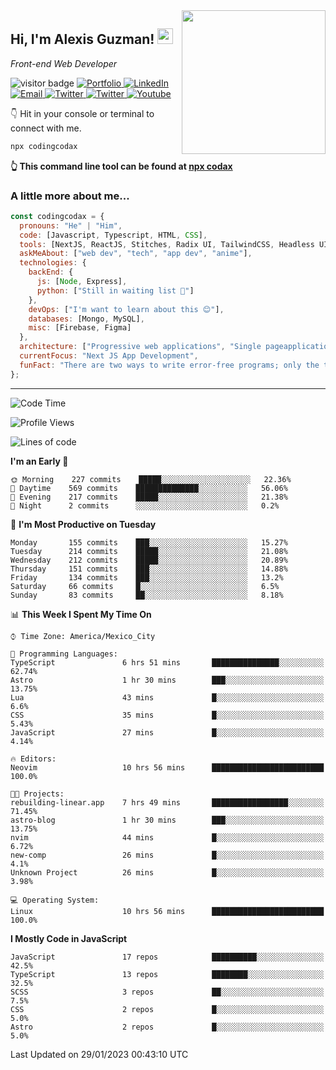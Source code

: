 <img align='right' src="https://media.giphy.com/media/M9gbBd9nbDrOTu1Mqx/giphy.gif" width="230">
<h2>Hi, I'm Alexis Guzman! <img src="https://media.giphy.com/media/hvRJCLFzcasrR4ia7z/giphy.gif" width="25px"></h2>
<p><em>Front-end Web Developer</em></p>

<p>
  <img src="https://visitor-badge.glitch.me/badge?page_id=a12989x.a12989x&left_color=black&right_color=gray" alt="visitor badge"/>
  <a href='https://www.codingcodax.dev/' target='_blank'>
    <img alt='Portfolio' src='https://img.shields.io/badge/Portfolio-black?logo=vercel&style=flat-square'>
  </a>
  <a href='https://linkedin.com/in/codingcodax/' target='_blank'>
    <img alt='LinkedIn' src='https://img.shields.io/badge/LinkedIn-black?logo=LinkedIn&style=flat-square'>
  </a>
  <a href='mailto:codingcodax@gmail.com' target='_blank'>
    <img alt='Email' src='https://img.shields.io/badge/Email-black?logo=Gmail&style=flat-square'>
  </a>
  <a href='https://twitter.com/codingcodax' target='_blank'>
    <img alt='Twitter' src='https://img.shields.io/badge/Twitter-black?logo=Twitter&style=flat-square'>
  </a>
  <a href='https://www.instagram.com/codingcodax/' target='_blank'>
    <img alt='Twitter' src='https://img.shields.io/badge/Instagram-black?logo=Instagram&style=flat-square'>
  </a>
  <a href='https://www.youtube.com/@codingcodax' target='_blank'>
    <img alt='Youtube' src='https://img.shields.io/badge/YouTube-black?logo=Youtube&style=flat-square'>
  </a>
</p>

👇 Hit in your console or terminal to connect with me.

```bash
npx codingcodax 
```
**👆 This command line tool can be found at [npx codax](https://github.com/a12989x/npx-codax)**

<h3>A little more about me...</h3>

```javascript
const codingcodax = {
  pronouns: "He" | "Him",
  code: [Javascript, Typescript, HTML, CSS],
  tools: [NextJS, ReactJS, Stitches, Radix UI, TailwindCSS, Headless UI, Prisma],
  askMeAbout: ["web dev", "tech", "app dev", "anime"],
  technologies: {
    backEnd: {
      js: [Node, Express],
      python: ["Still in waiting list 🥲"]
    },
    devOps: ["I'm want to learn about this 😊"],
    databases: [Mongo, MySQL],
    misc: [Firebase, Figma]
  },
  architecture: ["Progressive web applications", "Single pageapplications"],
  currentFocus: "Next JS App Development",
  funFact: "There are two ways to write error-free programs; only the third one works"
};
```

---

<!--START_SECTION:waka-->
![Code Time](http://img.shields.io/badge/Code%20Time-1%2C093%20hrs%2032%20mins-blue)

![Profile Views](http://img.shields.io/badge/Profile%20Views-0-blue)

![Lines of code](https://img.shields.io/badge/From%20Hello%20World%20I%27ve%20Written-309%20Thousand%20lines%20of%20code-blue)

**I'm an Early 🐤** 

```text
🌞 Morning    227 commits    █████░░░░░░░░░░░░░░░░░░░░   22.36% 
🌆 Daytime    569 commits    ██████████████░░░░░░░░░░░   56.06% 
🌃 Evening    217 commits    █████░░░░░░░░░░░░░░░░░░░░   21.38% 
🌙 Night      2 commits      ░░░░░░░░░░░░░░░░░░░░░░░░░   0.2%

```
📅 **I'm Most Productive on Tuesday** 

```text
Monday       155 commits    ███░░░░░░░░░░░░░░░░░░░░░░   15.27% 
Tuesday      214 commits    █████░░░░░░░░░░░░░░░░░░░░   21.08% 
Wednesday    212 commits    █████░░░░░░░░░░░░░░░░░░░░   20.89% 
Thursday     151 commits    ███░░░░░░░░░░░░░░░░░░░░░░   14.88% 
Friday       134 commits    ███░░░░░░░░░░░░░░░░░░░░░░   13.2% 
Saturday     66 commits     █░░░░░░░░░░░░░░░░░░░░░░░░   6.5% 
Sunday       83 commits     ██░░░░░░░░░░░░░░░░░░░░░░░   8.18%

```


📊 **This Week I Spent My Time On** 

```text
⌚︎ Time Zone: America/Mexico_City

💬 Programming Languages: 
TypeScript               6 hrs 51 mins       ███████████████░░░░░░░░░░   62.74% 
Astro                    1 hr 30 mins        ███░░░░░░░░░░░░░░░░░░░░░░   13.75% 
Lua                      43 mins             █░░░░░░░░░░░░░░░░░░░░░░░░   6.6% 
CSS                      35 mins             █░░░░░░░░░░░░░░░░░░░░░░░░   5.43% 
JavaScript               27 mins             █░░░░░░░░░░░░░░░░░░░░░░░░   4.14%

🔥 Editors: 
Neovim                   10 hrs 56 mins      █████████████████████████   100.0%

🐱‍💻 Projects: 
rebuilding-linear.app    7 hrs 49 mins       █████████████████░░░░░░░░   71.45% 
astro-blog               1 hr 30 mins        ███░░░░░░░░░░░░░░░░░░░░░░   13.75% 
nvim                     44 mins             █░░░░░░░░░░░░░░░░░░░░░░░░   6.72% 
new-comp                 26 mins             █░░░░░░░░░░░░░░░░░░░░░░░░   4.1% 
Unknown Project          26 mins             █░░░░░░░░░░░░░░░░░░░░░░░░   3.98%

💻 Operating System: 
Linux                    10 hrs 56 mins      █████████████████████████   100.0%

```

**I Mostly Code in JavaScript** 

```text
JavaScript               17 repos            ██████████░░░░░░░░░░░░░░░   42.5% 
TypeScript               13 repos            ████████░░░░░░░░░░░░░░░░░   32.5% 
SCSS                     3 repos             ██░░░░░░░░░░░░░░░░░░░░░░░   7.5% 
CSS                      2 repos             █░░░░░░░░░░░░░░░░░░░░░░░░   5.0% 
Astro                    2 repos             █░░░░░░░░░░░░░░░░░░░░░░░░   5.0%

```



 Last Updated on 29/01/2023 00:43:10 UTC
<!--END_SECTION:waka-->
